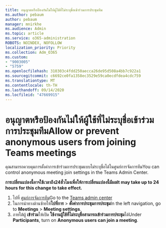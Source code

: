 ```yaml
---
title: อนุญาตหรือป้องกันไม่ให้ผู้ใช้ที่ไม่ระบุชื่อเข้าร่วมการประชุมทีม
ms.author: pebaum
author: pebaum
manager: mnirkhe
ms.audience: Admin
ms.topic: article
ms.service: o365-administration
ROBOTS: NOINDEX, NOFOLLOW
localization_priority: Priority
ms.collection: Adm_O365
ms.custom:
- "9003005"
- "5759"
ms.openlocfilehash: 310303c4fdd250aecca26de95d508a4bb7c922a1
ms.sourcegitcommit: c6692ce0fa1358ec3529e59ca0ecdfdea4cdc759
ms.translationtype: MT
ms.contentlocale: th-TH
ms.lasthandoff: 09/14/2020
ms.locfileid: "47669915"
---
```

# <a name="allow-or-prevent-anonymous-users-from-joining-teams-meetings"></a><span data-ttu-id="7b2da-102">อนุญาตหรือป้องกันไม่ให้ผู้ใช้ที่ไม่ระบุชื่อเข้าร่วมการประชุมทีม</span><span class="sxs-lookup"><span data-stu-id="7b2da-102">Allow or prevent anonymous users from joining Teams meetings</span></span>

<span data-ttu-id="7b2da-103">คุณสามารถควบคุมการตั้งค่าการเข้าร่วมการประชุมแบบไม่ระบุชื่อได้ในศูนย์การจัดการทีม</span><span class="sxs-lookup"><span data-stu-id="7b2da-103">You can control anonymous meeting join settings in the Teams Admin Center.</span></span>

<span data-ttu-id="7b2da-104">**การเปลี่ยนแปลงนี้อาจใช้เวลาถึง24ชั่วโมงเพื่อให้การเปลี่ยนแปลงนี้มีผล**</span><span class="sxs-lookup"><span data-stu-id="7b2da-104">**It may take up to 24 hours for this change to take effect.**</span></span>

1.  <span data-ttu-id="7b2da-105">ไปที่ [ศูนย์การจัดการทีม](https://admin.teams.microsoft.com)</span><span class="sxs-lookup"><span data-stu-id="7b2da-105">Go to the [Teams admin center](https://admin.teams.microsoft.com)</span></span>
2.  <span data-ttu-id="7b2da-106">ในการนำทางด้านซ้ายให้**ไปที่การ**   >   **ตั้งค่าการประชุมการประชุม**</span><span class="sxs-lookup"><span data-stu-id="7b2da-106">In the left navigation, go to  **Meetings**  >  **Meeting settings**.</span></span>
3.  <span data-ttu-id="7b2da-107">ภายใต้ผู้  **เข้าร่วม**ให้เปิด  **ใช้งานผู้ใช้ที่ไม่ระบุชื่อสามารถเข้าร่วมการประชุม**ได้</span><span class="sxs-lookup"><span data-stu-id="7b2da-107">Under  **Participants**, turn on  **Anonymous users can join a meeting**.</span></span>
